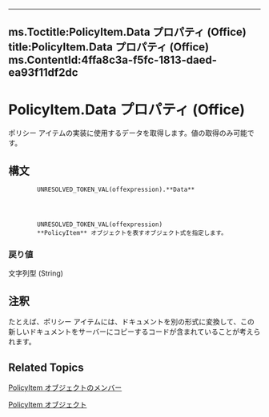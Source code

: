 

---
ms.Toctitle:PolicyItem.Data プロパティ (Office)
title:PolicyItem.Data プロパティ (Office)
ms.ContentId:4ffa8c3a-f5fc-1813-daed-ea93f11df2dc
---
# PolicyItem.Data プロパティ (Office)




ポリシー アイテムの実装に使用するデータを取得します。値の取得のみ可能です。

## 構文

            UNRESOLVED_TOKEN_VAL(offexpression).**Data**




            UNRESOLVED_TOKEN_VAL(offexpression)
            **PolicyItem** オブジェクトを表すオブジェクト式を指定します。

### 戻り値
文字列型 (String)





## 注釈
たとえば、ポリシー アイテムには、ドキュメントを別の形式に変換して、この新しいドキュメントをサーバーにコピーするコードが含まれていることが考えられます。



## Related Topics

[PolicyItem オブジェクトのメンバー](a2e43e08-64bb-f052-78a2-0618e2df46fc.md)

[PolicyItem オブジェクト](aced7bdc-8ef7-2621-f188-f3c1d44ab6dc.md)




